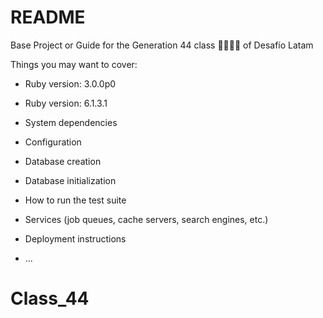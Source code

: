 # README

Base Project or Guide for the Generation 44 class 👩‍💻👨‍💻 of Desafío Latam

Things you may want to cover:

* Ruby version: 3.0.0p0

* Ruby version: 6.1.3.1

* System dependencies

* Configuration

* Database creation

* Database initialization

* How to run the test suite

* Services (job queues, cache servers, search engines, etc.)

* Deployment instructions

* ...
# Class_44

